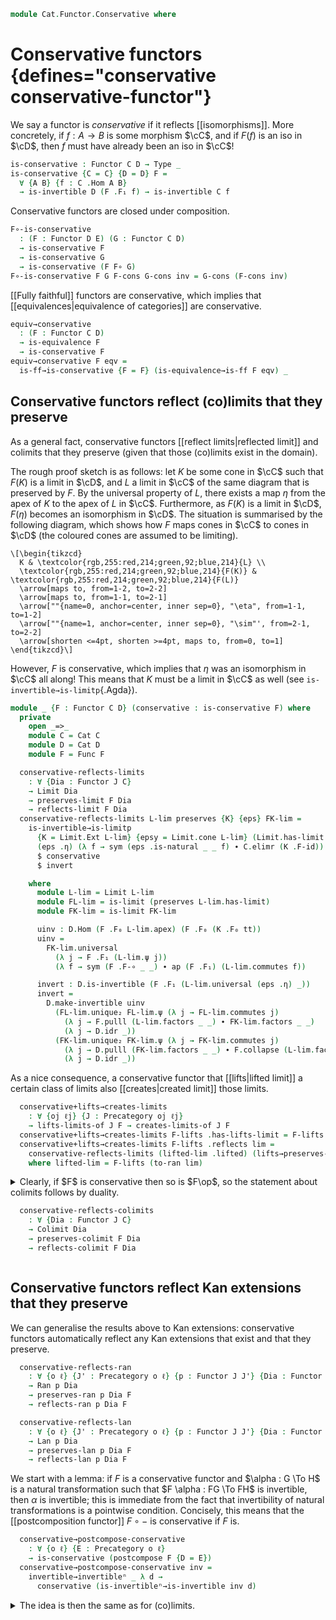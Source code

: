 <!--
```agda
open import Cat.Diagram.Colimit.Base
open import Cat.Functor.Equivalence
open import Cat.Diagram.Limit.Base
open import Cat.Functor.Kan.Unique
open import Cat.Functor.Naturality
open import Cat.Functor.Properties
open import Cat.Functor.Coherence
open import Cat.Functor.Kan.Base
open import Cat.Morphism.Duality
open import Cat.Functor.Compose
open import Cat.Morphism
open import Cat.Prelude hiding (J)

import Cat.Functor.Reasoning as Func
import Cat.Reasoning as Cat
```
-->

```agda
module Cat.Functor.Conservative where
```

<!--
```agda
private variable
  o h o₁ h₁ : Level
  C D E J : Precategory o h
open Precategory
open Functor
open lifts-limit
open creates-limit
open lifts-colimit
open creates-colimit
open creates-lan
open creates-ran
```
-->

# Conservative functors {defines="conservative conservative-functor"}

We say a functor is _conservative_ if it reflects [[isomorphisms]]. More concretely,
if $f : A \to B$ is some morphism $\cC$, and if $F(f)$ is an iso in $\cD$,
then $f$ must have already been an iso in $\cC$!

```agda
is-conservative : Functor C D → Type _
is-conservative {C = C} {D = D} F =
  ∀ {A B} {f : C .Hom A B}
  → is-invertible D (F .F₁ f) → is-invertible C f
```

Conservative functors are closed under composition.

```agda
F∘-is-conservative
  : (F : Functor D E) (G : Functor C D)
  → is-conservative F
  → is-conservative G
  → is-conservative (F F∘ G)
F∘-is-conservative F G F-cons G-cons inv = G-cons (F-cons inv)
```

[[Fully faithful]] functors are conservative, which implies that
[[equivalences|equivalence of categories]] are conservative.

```agda
equiv→conservative
  : (F : Functor C D)
  → is-equivalence F
  → is-conservative F
equiv→conservative F eqv =
  is-ff→is-conservative {F = F} (is-equivalence→is-ff F eqv) _
```

## Conservative functors reflect (co)limits that they preserve

As a general fact, conservative functors [[reflect limits|reflected limit]]
and colimits that they preserve (given that those (co)limits exist in the
domain).

The rough proof sketch is as follows: let $K$ be some cone in $\cC$ such
that $F(K)$ is a limit in $\cD$, and $L$ a limit in $\cC$ of the same
diagram that is preserved by $F$.
By the universal property of $L$, there exists a map $\eta$ from the apex of $K$
to the apex of $L$ in $\cC$. Furthermore, as $F(K)$ is a limit in $\cD$, $F(\eta)$
becomes an isomorphism in $\cD$.
The situation is summarised by the following diagram, which shows how $F$
maps cones in $\cC$ to cones in $\cD$ (the coloured cones are assumed to
be limiting).

~~~{.quiver}
\[\begin{tikzcd}
  K & \textcolor{rgb,255:red,214;green,92;blue,214}{L} \\
  \textcolor{rgb,255:red,214;green,92;blue,214}{F(K)} & \textcolor{rgb,255:red,214;green,92;blue,214}{F(L)}
  \arrow[maps to, from=1-2, to=2-2]
  \arrow[maps to, from=1-1, to=2-1]
  \arrow[""{name=0, anchor=center, inner sep=0}, "\eta", from=1-1, to=1-2]
  \arrow[""{name=1, anchor=center, inner sep=0}, "\sim"', from=2-1, to=2-2]
  \arrow[shorten <=4pt, shorten >=4pt, maps to, from=0, to=1]
\end{tikzcd}\]
~~~

However, $F$ is conservative, which implies that
$\eta$ was an isomorphism in $\cC$ all along! This means that $K$ must be a limit
in $\cC$ as well (see `is-invertible→is-limitp`{.Agda}).

```agda
module _ {F : Functor C D} (conservative : is-conservative F) where
  private
    open _=>_
    module C = Cat C
    module D = Cat D
    module F = Func F

  conservative-reflects-limits
    : ∀ {Dia : Functor J C}
    → Limit Dia
    → preserves-limit F Dia
    → reflects-limit F Dia
  conservative-reflects-limits L-lim preserves {K} {eps} FK-lim =
    is-invertible→is-limitp
      {K = Limit.Ext L-lim} {epsy = Limit.cone L-lim} (Limit.has-limit L-lim)
      (eps .η) (λ f → sym (eps .is-natural _ _ f) ∙ C.elimr (K .F-id)) refl
      $ conservative
      $ invert

    where
      module L-lim = Limit L-lim
      module FL-lim = is-limit (preserves L-lim.has-limit)
      module FK-lim = is-limit FK-lim

      uinv : D.Hom (F .F₀ L-lim.apex) (F .F₀ (K .F₀ tt))
      uinv =
        FK-lim.universal
          (λ j → F .F₁ (L-lim.ψ j))
          (λ f → sym (F .F-∘ _ _) ∙ ap (F .F₁) (L-lim.commutes f))

      invert : D.is-invertible (F .F₁ (L-lim.universal (eps .η) _))
      invert =
        D.make-invertible uinv
          (FL-lim.unique₂ FL-lim.ψ (λ j → FL-lim.commutes j)
            (λ j → F.pulll (L-lim.factors _ _) ∙ FK-lim.factors _ _)
            (λ j → D.idr _))
          (FK-lim.unique₂ FK-lim.ψ (λ j → FK-lim.commutes j)
            (λ j → D.pulll (FK-lim.factors _ _) ∙ F.collapse (L-lim.factors _ _))
            (λ j → D.idr _))
```

As a nice consequence, a conservative functor that [[lifts|lifted limit]]
a certain class of limits also [[creates|created limit]] those limits.

```agda
  conservative+lifts→creates-limits
    : ∀ {oj ℓj} {J : Precategory oj ℓj}
    → lifts-limits-of J F → creates-limits-of J F
  conservative+lifts→creates-limits F-lifts .has-lifts-limit = F-lifts
  conservative+lifts→creates-limits F-lifts .reflects lim =
    conservative-reflects-limits (lifted-lim .lifted) (lifts→preserves-limit lifted-lim) lim
    where lifted-lim = F-lifts (to-ran lim)
```

<!--
```agda
  conservative→equiv :
    ∀ {A B} {f : C .Hom A B}
    → C.is-invertible f ≃ D.is-invertible (F .F₁ f)
  conservative→equiv = prop-ext! F.F-map-invertible conservative

  conservative^op : is-conservative F.op
  conservative^op inv
    = invertible→co-invertible C
    $ conservative
    $ co-invertible→invertible D inv
```
-->

<details>
<summary>
Clearly, if $F$ is conservative then so is $F\op$, so the statement
about colimits follows by duality.

```agda
  conservative-reflects-colimits
    : ∀ {Dia : Functor J C}
    → Colimit Dia
    → preserves-colimit F Dia
    → reflects-colimit F Dia
```
</summary>

```agda
  conservative-reflects-colimits C-colim preserves {K} {eta} FK-colim =
    is-invertible→is-colimitp
      {K = Colimit.Ext C-colim} {etay = Colimit.cocone C-colim} (Colimit.has-colimit C-colim)
      (eta .η) (λ f → eta .is-natural _ _ f ∙ C.eliml (K .F-id)) refl
      $ conservative
      $ invert

    where
      module C-colim = Colimit C-colim
      module FC-colim = is-colimit (preserves C-colim.has-colimit)
      module FK-colim = is-colimit FK-colim

      uinv : D.Hom (F .F₀ (K .F₀ tt)) (F .F₀ C-colim.coapex)
      uinv =
        FK-colim.universal
          (λ j → F .F₁ (C-colim.ψ j))
          (λ f → sym (F .F-∘ _ _) ∙ ap (F .F₁) (C-colim.commutes f))

      invert : D.is-invertible (F .F₁ (C-colim.universal (eta .η) _))
      invert =
        D.make-invertible uinv
          (FK-colim.unique₂ _ (λ j → FK-colim.commutes j)
            (λ j → D.pullr (FK-colim.factors _ _) ∙ F.collapse (C-colim.factors _ _))
            (λ j → D.idl _))
          (FC-colim.unique₂ _ (λ j → FC-colim.commutes j)
            (λ j → F.pullr (C-colim.factors _ _) ∙ FK-colim.factors _ _)
            (λ j → D.idl _))

  conservative+lifts→creates-colimits
    : ∀ {oj ℓj} {J : Precategory oj ℓj}
    → lifts-colimits-of J F → creates-colimits-of J F
  conservative+lifts→creates-colimits F-lifts .has-lifts-colimit = F-lifts
  conservative+lifts→creates-colimits F-lifts .reflects colim =
    conservative-reflects-colimits (lifted-colim .lifted) (lifts→preserves-colimit lifted-colim) colim
    where lifted-colim = F-lifts (to-lan colim)
```
</details>

## Conservative functors reflect Kan extensions that they preserve

We can generalise the results above to Kan extensions: conservative
functors automatically reflect any Kan extensions that exist and that
they preserve.

<!--
```agda
module _ {F : Functor C D} (conservative : is-conservative F) where
  private
    open _=>_
    module C = Cat C
    module D = Cat D
    module F = Func F
```
-->

```agda
  conservative-reflects-ran
    : ∀ {o ℓ} {J' : Precategory o ℓ} {p : Functor J J'} {Dia : Functor J C}
    → Ran p Dia
    → preserves-ran p Dia F
    → reflects-ran p Dia F

  conservative-reflects-lan
    : ∀ {o ℓ} {J' : Precategory o ℓ} {p : Functor J J'} {Dia : Functor J C}
    → Lan p Dia
    → preserves-lan p Dia F
    → reflects-lan p Dia F
```

We start with a lemma: if $F$ is a conservative
functor and $\alpha : G \To H$ is a natural transformation such that
$F \alpha : FG \To FH$ is invertible, then $\alpha$ is invertible;
this is immediate from the fact that invertibility of natural
transformations is a pointwise condition. Concisely, this means that
the [[postcomposition functor]] $F \circ -$ is conservative if $F$ is.

```agda
  conservative→postcompose-conservative
    : ∀ {o ℓ} {E : Precategory o ℓ}
    → is-conservative (postcompose F {D = E})
  conservative→postcompose-conservative inv =
    invertible→invertibleⁿ _ λ d →
      conservative (is-invertibleⁿ→is-invertible inv d)
```

<details>
<summary>The idea is then the same as for (co)limits.</summary>

```agda
  conservative-reflects-ran {p = p} {Dia} L-ran preserves {K} {eps} FK-ran =
    is-invertible→is-ran (Ran.has-ran L-ran)
    $ conservative→postcompose-conservative invert
    where
      module L-ran = Ran L-ran
      module FL-ran = is-ran (preserves L-ran.has-ran)
      module FK-ran = is-ran FK-ran

      F-eps : (F F∘ L-ran.Ext) F∘ p => F F∘ Dia
      F-eps = nat-assoc-from (F ▸ L-ran.eps)

      uinv : F F∘ L-ran.Ext => F F∘ K
      uinv = FK-ran.σ F-eps

      invert : is-invertibleⁿ (F ▸ L-ran.σ eps)
      invert = make-invertible _ uinv
        (FL-ran.σ-uniq₂ F-eps
          (ext λ j → sym $ F.pulll (L-ran.σ-comm ηₚ j) ∙ FK-ran.σ-comm ηₚ j)
          (ext λ j → sym (D.idr _)))
        (FK-ran.σ-uniq₂ (nat-assoc-from (F ▸ eps))
          (ext λ j → sym $ D.pulll (FK-ran.σ-comm ηₚ j) ∙ F.collapse (L-ran.σ-comm ηₚ j))
          (ext λ j → sym (D.idr _)))

  conservative-reflects-lan {p = p} {Dia} L-lan preserves {K} {eta} FK-lan =
    is-invertible→is-lan (Lan.has-lan L-lan)
    $ conservative→postcompose-conservative invert
    where
      module L-lan = Lan L-lan
      module FL-lan = is-lan (preserves L-lan.has-lan)
      module FK-lan = is-lan FK-lan

      F-eta : F F∘ Dia => (F F∘ L-lan.Ext) F∘ p
      F-eta = nat-assoc-to (F ▸ L-lan.eta)

      uinv : F F∘ K => F F∘ L-lan.Ext
      uinv = FK-lan.σ F-eta

      invert : is-invertibleⁿ (F ▸ L-lan.σ eta)
      invert = make-invertible _ uinv
        (FK-lan.σ-uniq₂ (nat-assoc-to (F ▸ eta))
          (ext λ j → sym $ D.pullr (FK-lan.σ-comm ηₚ j) ∙ F.collapse (L-lan.σ-comm ηₚ j))
          (ext λ j → sym (D.idl _)))
        (FL-lan.σ-uniq₂ F-eta
          (ext λ j → sym $ F.pullr (L-lan.σ-comm ηₚ j) ∙ FK-lan.σ-comm ηₚ j)
          (ext λ j → sym (D.idl _)))

  conservative+lifts→creates-ran
    : ∀ {o ℓ} {J' : Precategory o ℓ} {p : Functor J J'}
    → lifts-ran-along p F → creates-ran-along p F
  conservative+lifts→creates-ran F-lifts .has-lifts-ran = F-lifts
  conservative+lifts→creates-ran F-lifts .reflects ran =
    conservative-reflects-ran lifted-ran.lifted (lifts→preserves-ran lifted-ran) ran
    where
      lifted-ran = F-lifts (to-ran ran)
      module lifted-ran = lifts-ran lifted-ran

  conservative+lifts→creates-lan
    : ∀ {o ℓ} {J' : Precategory o ℓ} {p : Functor J J'}
    → lifts-lan-along p F → creates-lan-along p F
  conservative+lifts→creates-lan F-lifts .has-lifts-lan = F-lifts
  conservative+lifts→creates-lan F-lifts .reflects lan =
    conservative-reflects-lan lifted-lan.lifted (lifts→preserves-lan lifted-lan) lan
    where
      lifted-lan = F-lifts (to-lan lan)
      module lifted-lan = lifts-lan lifted-lan
```
</details>
